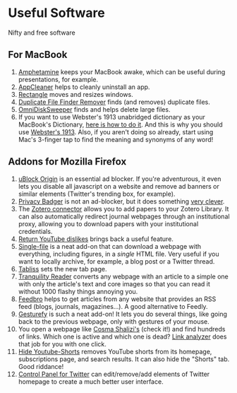 # Useful Software

Nifty and free software

## For MacBook

1. [Amphetamine](https://apps.apple.com/us/app/amphetamine/id937984704) keeps your MacBook awake, which can be useful during presentations, for example.
2. [AppCleaner](https://freemacsoft.net/appcleaner/) helps to cleanly uninstall an app.
3. [Rectangle](https://rectangleapp.com) moves and resizes windows.
4. [Duplicate File Finder Remover](https://apps.apple.com/us/app/duplicate-file-finder-remover/id1032755628) finds (and removes) duplicate files.
5. [OmniDiskSweeper](https://omnigroup.com/more) finds and helps delete large files.
6. If you want to use Webster's 1913 unabridged dictionary as your MacBook's Dictionary, [here is how to do it](https://github.com/cmod/websters-1913). And this is why you should use [Webster's 1913](https://jsomers.net/blog/dictionary). Also, if you aren't doing so already, start using Mac's 3-finger tap to find the meaning and synonyms of any word!

## Addons for Mozilla Firefox

1. [uBlock Origin](https://addons.mozilla.org/en-US/firefox/addon/ublock-origin/) is an essential ad blocker. If you're adventurous, it even lets you disable all javascript on a website and remove ad banners or similar elements (Twitter's trending box, for example).
2. [Privacy Badger](https://addons.mozilla.org/en-US/firefox/addon/privacy-badger17/) is not an ad-blocker, but it does something [very clever](https://privacybadger.org/#What-is-Privacy-Badger).
3. The [Zotero connector](https://www.zotero.org/download/connectors) allows you to add papers to your Zotero Library. It can also automatically redirect journal webpages through an institutional proxy, allowing you to download papers with your institutional credentials.
4. [Return YouTube dislikes](https://addons.mozilla.org/en-US/firefox/addon/return-youtube-dislikes/) brings back a useful feature.
5. [Single-file](https://addons.mozilla.org/en-US/firefox/addon/single-file/) is a neat add-on that can download a webpage with everything, including figures, in a *single* HTML file. Very useful if you want to locally archive, for example, a blog post or a Twitter thread.
6. [Tabliss](https://addons.mozilla.org/en-US/firefox/addon/tabliss/) sets the new tab page.
7. [Tranquility Reader](https://addons.mozilla.org/en-US/firefox/addon/tranquility-1/) converts any webpage with an article to a simple one with only the article's text and core images so that you can read it without 1000 flashy things annoying you.
8. [Feedbro](https://addons.mozilla.org/en-US/firefox/addon/feedbroreader/) helps to get articles from any website that provides an RSS feed (blogs, journals, magazines…). A good alternative to Feedly.
9. [Gesturefy](https://addons.mozilla.org/en-US/firefox/addon/gesturefy/) is such a neat add-on! It lets you do several things, like going back to the previous webpage, only with gestures of your mouse.
10. You open a webpage like [Cosma Shalizi's](http://bactra.org) (check it!) and find hundreds of links. Which one is active and which one is dead? [Link analyzer](https://addons.mozilla.org/en-US/firefox/addon/link-analyzer/) does that job for you with one click.
11. [Hide Youtube-Shorts](https://addons.mozilla.org/en-US/firefox/addon/hide-youtube-shorts/) removes YouTube shorts from its homepage, subscriptions page, and search results. It can also hide the "Shorts" tab. Good riddance!
12. [Control Panel for Twitter](https://addons.mozilla.org/en-US/firefox/addon/control-panel-for-twitter/) can edit/remove/add elements of Twitter homepage to create a much better user interface.
